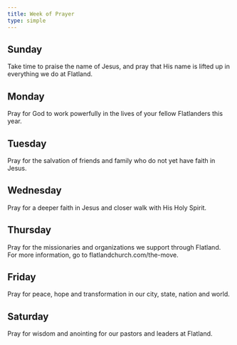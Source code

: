 ```yaml
---
title: Week of Prayer
type: simple
---
```


## Sunday

Take time to praise the name of Jesus, and pray that His name is lifted up in everything we do at Flatland.

## Monday

Pray for God to work powerfully in the lives of your fellow Flatlanders this year.

## Tuesday

Pray for the salvation of friends and family who do not yet have faith in Jesus.

## Wednesday

Pray for a deeper faith in Jesus and closer walk with His Holy Spirit.

## Thursday

Pray for the missionaries and organizations we support through Flatland. For more information, go to flatlandchurch.com/the-move.

## Friday

Pray for peace, hope and transformation in our city, state, nation and world.

## Saturday

Pray for wisdom and anointing for our pastors and leaders at Flatland.
